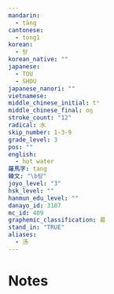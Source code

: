```yaml
---
mandarin:
  - tāng
cantonese:
  - tong1
korean:
  - 탕
korean_native: ""
japanese:
  - TOU
  - SHOU
japanese_nanori: ""
vietnamese:
middle_chinese_initial: tʰ
middle_chinese_final: ɑŋ
stroke_count: "12"
radical: 水
skip_number: 1-3-9
grade_level: 3
pos: ""
english:
  - hot water
羅馬字: tang
韓文: "\b탕"
joyo_level: "3"
hsk_level: ""
hanmun_edu_level: ""
danayo_id: 3187
mc_id: 409
graphemic_classification: 昜
stand_in: "TRUE"
aliases:
  - 汤
---
```


# Notes
